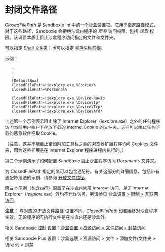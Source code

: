 # 封闭文件路径

_ClosedFilePath_ 是 [Sandboxie Ini](SandboxieIni.md) 中的一个沙盒设置项。它用于指定路径模式，对于这些路径，Sandboxie 会拒绝沙盒内程序的 _所有_ 访问权限，包括 _读取_ 权限。该设置本质上阻止沙盒程序访问指定的文件和文件夹。

可以指定 [Shell 文件夹](ShellFolders.md)；也可以指定 [程序名称前缀](ProgramNamePrefix.md)。

示例：

```
   .
   .
   .
   [DefaultBox]
   ClosedFilePath=!iexplore.exe,%Cookies%
   ClosedFilePath=%Personal%
```

```
   ClosedFilePath=!iexplore.exe,\Device\RawIp
   ClosedFilePath=!iexplore.exe,\Device\Ip*
   ClosedFilePath=!iexplore.exe,\Device\Tcp*
   ClosedFilePath=!iexplore.exe,\Device\Afd*
```

上述第一个示例表示阻止除了 Internet Explorer（_iexplore.exe_）之外的任何程序访问当前用户账户下存放下载的 Internet Cookie 的文件夹。这样可以阻止任何下载的恶意软件窃取 Cookie。

（注意，这并不能阻止诸如附加工具栏之类的浏览器扩展程序访问 Cookies 文件夹，因为这些扩展是在 Internet Explorer 程序进程内执行的。）

第二个示例演示了如何配置 Sandboxie 阻止沙盒程序访问 _Documents_ 文件夹。

为 ClosedFilePath 指定的值可以包含通配符。有关这部分的详细信息，包括带有通配符用法的示例，请参阅 [开放文件路径](OpenFilePath.md)。

第三个示例（包含四行）配置了在沙盒内禁用 Internet 访问，_除了_ Internet Explorer（_iexplore.exe_）外均不允许访问。另请参见 [沙盒设置 > 限制 > 互联网访问](RestrictionsSettings.md#internet-access)。

**注意：** 与对应的 开放文件路径 设置不同，_ClosedFilePath_ 设置始终对沙盒程序生效，无论程序的可执行文件是在沙盒内还是沙盒外。

相关 [Sandboxie 控制](SandboxieControl.md) 设置：[沙盒设置 > 资源访问 > 文件访问 > 封禁访问](ResourceAccessSettings.md#file-access--blocked-access)

相关 Sandboxie Plus 设置：沙盒选项 > 资源访问 > 文件 > 添加文件/文件夹 > 访问 列 > 封禁
